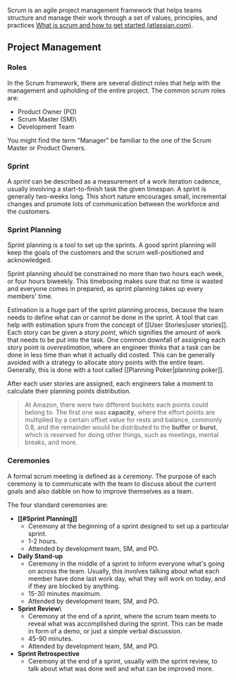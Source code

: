 Scrum is an agile project management framework that helps teams structure and manage their work through a set of values, principles, and practices [What is scrum and how to get started (atlassian.com)](https://www.atlassian.com/agile/scrum). 

## Project Management
### Roles
In the Scrum framework, there are several distinct roles that help with the management and upholding of the entire project. The common scrum roles are:
- Product Owner (PO)
- Scrum Master (SM)\
- Development Team

You might find the term "Manager" be familiar to the one of the Scrum Master or Product Owners.
### Sprint
A *sprint* can be described as a measurement of a work iteration cadence, usually involving a start-to-finish task the given timespan. A sprint is generally two-weeks long. This short nature encourages small, incremental changes and promote lots of communication between the workforce and the customers. 
### Sprint Planning
Sprint planning is a tool to set up the sprints. A good sprint planning will keep the goals of the customers and the scrum well-positioned and acknowledged.

Sprint planning should be constrained no more than two hours each week, or four hours biweekly. This timeboxing makes sure that no time is wasted and everyone comes in prepared, as sprint planning takes up every members' time.

Estimation is a huge part of the sprint planning process, because the team needs to define what can or cannot be done in the sprint. A tool that can help with estimation spurs from the concept of [[User Stories|user stories]]. Each story can be given a *story point*, which signifies the amount of work that needs to be put into the task. One common downfall of assigning each story point is *overestimation*, where an engineer thinks that a task can be done in less time than what it actually did costed. This can be generally avoided with a strategy to allocate story points with the entire team. Generally, this is done with a tool called [[Planning Poker|planning poker]].

After each user stories are assigned, each engineers take a moment to calculate their planning points distribution.

> At Amazon, there were two different buckets each points could belong to. The first one was **capacity**, where the effort points are multiplied by a certain offset value for rests and balance, commonly 0.8, and the remainder would be distributed to the **buffer** or **burst**, which is reserved for doing other things, such as meetings, mental breaks, and more.
### Ceremonies
A formal scrum meeting is defined as a *ceremony*. The purpose of each ceremony is to communicate with the team to discuss about the current goals and also dabble on how to improve themselves as a team.

The four standard ceremonies are:
- **[[#Sprint Planning]]**
	- Ceremony at the beginning of a sprint designed to set up a particular sprint.
	- 1-2 hours.
	- Attended by development team, SM, and PO.
- **Daily Stand-up**
	- Ceremony in the middle of a sprint to inform everyone what's going on across the team. Usually, this involves talking about what each member have done last work day, what they will work on today, and if they are blocked by anything.
	- 15-30 minutes maximum.
	- Attended by development team, SM, and PO.
- **Sprint Review**\
	- Ceremony at the end of a sprint, where the scrum team meets to reveal what was accomplished during the sprint. This can be made in form of a demo, or just a simple verbal discussion.
	- 45-90 minutes.
	- Attended by development team, SM, and PO.
- **Sprint Retrospective**
	- Ceremony at the end of a sprint, usually with the sprint review, to talk about what was done well and what can be improved more.
